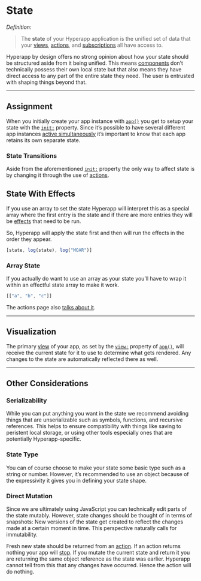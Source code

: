 # State

_Definition:_

> The **state** of your Hyperapp application is the unified set of data that your [views](views.md), [actions](actions.md), and [subscriptions](subscriptions.md) all have access to.

Hyperapp by design offers no strong opinion about how your state should be structured aside from it being unified. This means [components](views.md#components) don’t technically possess their own local state but that also means they have direct access to any part of the entire state they need. The user is entrusted with shaping things beyond that.

---

## Assignment

When you initially create your app instance with [`app()`](../api/app.md) you get to setup your state with the [`init:`](../api/app.md#init) property. Since it’s possible to have several different app instances [active simultaneously](../api/app.md#multiple-apps) it’s important to know that each app retains its own separate state.

### State Transitions

Aside from the aforementioned [`init:`](../api/app.md#init) property the only way to affect state is by changing it through the use of [actions](actions.md).

## State With Effects

If you use an array to set the state Hyperapp will interpret this as a special array where the first entry is the state and if there are more entries they will be [effects](effects.md) that need to be run.

So, Hyperapp will apply the state first and then will run the effects in the order they appear.

```js
[state, log(state), log("MOAR")]
```

### Array State

If you actually do want to use an array as your state you’ll have to wrap it within an effectful state array to make it work.

```js
[["a", "b", "c"]]
```

The actions page also [talks about it](actions.md#transitioning-array-state).

---

## Visualization

The primary [view](views.md) of your app, as set by the [`view:`](../api/app.md#view) property of [`app()`](../api/app.md), will receive the current state for it to use to determine what gets rendered. Any changes to the state are automatically reflected there as well.

---

## Other Considerations

### Serializability

While you can put anything you want in the state we recommend avoiding things that are unserializable such as symbols, functions, and recursive references. This helps to ensure compatibility with things like saving to peristent local storage, or using other tools especially ones that are potentially Hyperapp-specific.

### State Type

You can of course choose to make your state some basic type such as a string or number. However, it’s recommended to use an object because of the expressivity it gives you in defining your state shape.

### Direct Mutation

Since we are ultimately using JavaScript you can technically edit parts of the state mutably. However, state changes should be thought of in terms of snapshots: New versions of the state get created to reflect the changes made at a certain moment in time. This perspective naturally calls for immutability.

Fresh new state should be returned from an [action](actions.md). If an action returns nothing your app will [stop](actions.md#stopping-your-app). If you mutate the current state and return it you are returning the same object reference as the state was earlier. Hyperapp cannot tell from this that any changes have occurred. Hence the action will do nothing.
